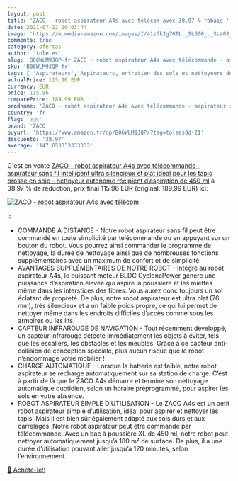 ```yaml
---
layout: post
title: 'ZACO - robot aspirateur A4s avec télécom avec 38.97 % rabais '
date: 2021-07-22 20:03:44
image: 'https://m.media-amazon.com/images/I/41zfk2g7GTL._SL500_._SL400_.jpg'
comments: true
category: ofertas
author: 'tole.es'
slug: 'B06WLM9JQP-fr ZACO - robot aspirateur A4s avec télécommande - aspirateur...'
sku: 'B06WLM9JQP-fr'
tags: [ 'Aspirateurs','Aspirateurs, entretien des sols et nettoyeurs de vitres','Cuisine et Maison','Robots aspirateurs','zaco', ]
actualPrice: 115.96 EUR
currency: EUR
price: 115.96
comparePrice: 189.99 EUR
prodname: 'ZACO - robot aspirateur A4s avec télécommande - aspirateur sans fil intelligent  ultra silencieux et plat  idéal pour les tapis  brosse en soie  - nettoyeur autonome  récipient d’aspiration de 450 ml'
country: 'fr'
flag: '🇫🇷'
brand: 'ZACO'
buyurl: 'https://www.amazon.fr/dp/B06WLM9JQP/?tag=tolees0d-21'
descuento: '38.97'
average: '147.653333333333'
---
```


C'est en vente [ZACO - robot aspirateur A4s avec télécommande - aspirateur sans fil intelligent  ultra silencieux et plat  idéal pour les tapis  brosse en soie  - nettoyeur autonome  récipient d’aspiration de 450 ml](https://www.amazon.fr/dp/B06WLM9JQP/?tag=tolees0d-21)  à  38.97 % de réduction, prix final  115.96 EUR (original: 189.99 EUR) ici:

[![ZACO - robot aspirateur A4s avec télécom](https://m.media-amazon.com/images/I/41zfk2g7GTL._SL500_._SL400_.jpg)](https://www.amazon.fr/dp/B06WLM9JQP/?tag=tolees0d-21)

ℹ️:

- COMMANDE À DISTANCE - Notre robot aspirateur sans fil peut être commandé en toute simplicité par télécommande ou en appuyant sur un bouton du robot. Vous pourrez ainsi commander le programme de nettoyage, la durée de nettoyage ainsi que de nombreuses fonctions supplémentaires avec un maximum de confort et de simplicité.
- AVANTAGES SUPPLÉMENTAIRES DE NOTRE ROBOT - Intégré au robot aspirateur A4s, le puissant moteur BLDC CyclonePower génère une puissance d’aspiration élevée qui aspire la poussière et les miettes même dans les interstices des fibres. Vous aurez donc toujours un sol éclatant de propreté. De plus, notre robot aspirateur est ultra plat (76 mm), très silencieux et a un faible poids propre, ce qui lui permet de nettoyer même dans les endroits difficiles d’accès comme sous les armoires ou les lits.
- CAPTEUR INFRAROUGE DE NAVIGATION - Tout récemment développé, un capteur infrarouge détecte immédiatement les objets à éviter, tels que les escaliers, les obstacles et les meubles. Grâce à ce capteur anti-collision de conception spéciale, plus aucun risque que le robot n’endommage votre mobilier !
- CHARGE AUTOMATIQUE - Lorsque la batterie est faible, notre robot aspirateur se recharge automatiquement sur sa station de charge. C’est à partir de là que le ZACO A4s démarre et termine son nettoyage automatique quotidien, selon un horaire préprogrammé, pour aspirer les sols en votre absence.
- ROBOT ASPIRATEUR SIMPLE D’UTILISATION - Le ZACO A4s est un petit robot aspirateur simple d’utilisation, idéal pour aspirer et nettoyer les tapis. Mais il est bien sûr également adapté aux sols durs et aux carrelages. Notre robot aspirateur peut être commandé par télécommande. Avec un bac à poussière XL de 450 ml, notre robot peut nettoyer automatiquement jusqu’à 180 m² de surface. De plus, il a une durée d’utilisation pouvant aller jusqu’à 120 minutes, selon l’environnement.

[🛒 Achète-le!!](https://www.amazon.fr/dp/B06WLM9JQP/?tag=tolees0d-21)
